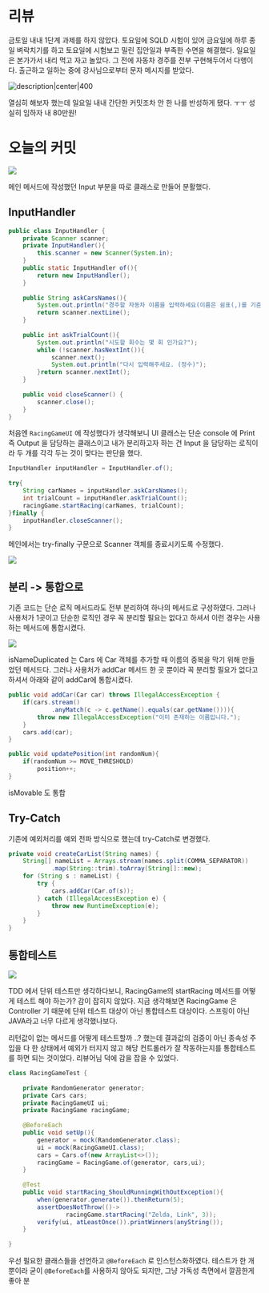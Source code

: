  # 리뷰
 금토일 내내 1단계 과제를 하지 않았다. 토요일에 SQLD 시험이 있어 금요일에 하루 종일 벼락치기를 하고 토요일에 시험보고 밀린 집안일과 부족한 수면을 해결했다. 일요일은 본가가서 내리 먹고 자고 놀았다. 그 전에 자동차 경주를 전부 구현해두어서 다행이다. 출근하고 일하는 중에 강사님으로부터 문자 메시지를 받았다. 

![description|center|400](https://i.imgur.com/u1MeVG3.png)

열심히 해보자 했는데 일요일 내내 간단한 커밋조차 안 한 나를 반성하게 됐다. ㅜㅜ 성실히 임하자 내 80만원! 

# 오늘의 커밋 

![](https://i.imgur.com/Od2lLCW.png)

메인 메서드에 작성했던 Input 부분을 따로 클래스로 만들어 분활했다. 

## InputHandler
```java
public class InputHandler {  
    private Scanner scanner;  
    private InputHandler(){  
        this.scanner = new Scanner(System.in);  
    }  
    public static InputHandler of(){  
        return new InputHandler();  
    }  
  
    public String askCarsNames(){  
        System.out.println("경주할 자동차 이름을 입력하세요(이름은 쉼표(,)를 기준으로 구분).");  
        return scanner.nextLine();  
    }  
  
    public int askTrialCount(){  
        System.out.println("시도할 회수는 몇 회 인가요?");  
        while (!scanner.hasNextInt()){  
            scanner.next();  
            System.out.println("다시 입력해주세요. (정수)");  
        }return scanner.nextInt();  
    }  
  
    public void closeScanner() {  
        scanner.close();  
    }  
}
```

처음엔 `RacingGameUI` 에 작성했다가 생각해보니 UI 클래스는 단순 console 에 Print 즉 Output 을 담당하는 클래스이고 내가 분리하고자 하는 건 Input 을 담당하는 로직이라 두 개를 각각 두는 것이 맞다는 판단을 했다. 

```java
InputHandler inputHandler = InputHandler.of();  
  
try{  
    String carNames = inputHandler.askCarsNames();  
    int trialCount = inputHandler.askTrialCount();  
    racingGame.startRacing(carNames, trialCount);  
}finally {  
    inputHandler.closeScanner();  
}
```


메인에서는 try-finally 구문으로 Scanner 객체를 종료시키도록 수정했다. 

![](https://i.imgur.com/iV1hpW0.png)

## 분리 -> 통합으로 

기존 코드는 단순 로직 메서드라도 전부 분리하여 하나의 메서드로 구성하였다. 그러나 사용처가 1곳이고 단순한 로직인 경우 꼭 분리할 필요는 없다고 하셔서 이런 경우는 사용하는 메서드에 통합시켰다. 

![](https://i.imgur.com/HaLQhmJ.png)

isNameDuplicated 는 Cars 에 Car 객체를 추가할 때 이름의 중복을 막기 위해 만들었던 메서드다. 그러나 사용처가 addCar 메서드 한 곳 뿐이라 꼭 분리할 필요가 없다고 하셔서 아래와 같이 addCar에 통합시켰다. 

```java
public void addCar(Car car) throws IllegalAccessException {  
    if(cars.stream()  
            .anyMatch(c -> c.getName().equals(car.getName()))){  
        throw new IllegalAccessException("이미 존재하는 이름입니다.");  
    }  
    cars.add(car);  
}
```


```java
public void updatePosition(int randomNum){  
    if(randomNum >= MOVE_THRESHOLD)  
        position++;  
}
```

isMovable 도 통합

## Try-Catch

기존에 예외처리를 예외 전파 방식으로 했는데 try-Catch로 변경했다. 

```java
private void createCarList(String names) {  
    String[] nameList = Arrays.stream(names.split(COMMA_SEPARATOR))  
            .map(String::trim).toArray(String[]::new);  
    for (String s : nameList) {  
        try {  
            cars.addCar(Car.of(s));  
        } catch (IllegalAccessException e) {  
            throw new RuntimeException(e);  
        }  
    }  
}
```


## 통합테스트 

![](https://i.imgur.com/UcMg8Jx.png)

TDD 에서 단위 테스트만 생각하다보니, RacingGame의 startRacing 메서드를 어떻게 테스트 해야 하는가? 감이 잡히지 않았다. 지금 생각해보면 RacingGame 은 Controller 기 때문에 단위 테스트 대상이 아닌 통합테스트 대상이다. 스프링이 아닌 JAVA라고 너무 다르게 생각했나보다. 

리턴값이 없는 메서드를 어떻게 테스트할까 ..? 했는데 결과값의 검증이 아닌 종속성 주입을 다 한 상태에서 예외가 터지지 않고 해당 컨트롤러가 잘 작동하는지를 통합테스트를 하면 되는 것이었다. 리뷰어님 덕에 감을 잡을 수 있었다. 

```java
class RacingGameTest {  
  
    private RandomGenerator generator;  
    private Cars cars;  
    private RacingGameUI ui;  
    private RacingGame racingGame;  
  
    @BeforeEach  
    public void setUp(){  
        generator = mock(RandomGenerator.class);  
        ui = mock(RacingGameUI.class);  
        cars = Cars.of(new ArrayList<>());  
        racingGame = RacingGame.of(generator, cars,ui);  
    }  
  
    @Test  
    public void startRacing_ShouldRunningWithOutException(){  
        when(generator.generate()).thenReturn(5);  
        assertDoesNotThrow(()->  
                racingGame.startRacing("Zelda, Link", 3));  
        verify(ui, atLeastOnce()).printWinners(anyString());  
    }  
  
}
```

우선 필요한 클래스들을 선언하고 `@BeforeEach` 로 인스턴스화하였다. 테스트가 한 개 뿐이라 굳이 `@BeforeEach`를 사용하지 않아도 되지만, 그냥 가독성 측면에서 깔끔한게 좋아 분